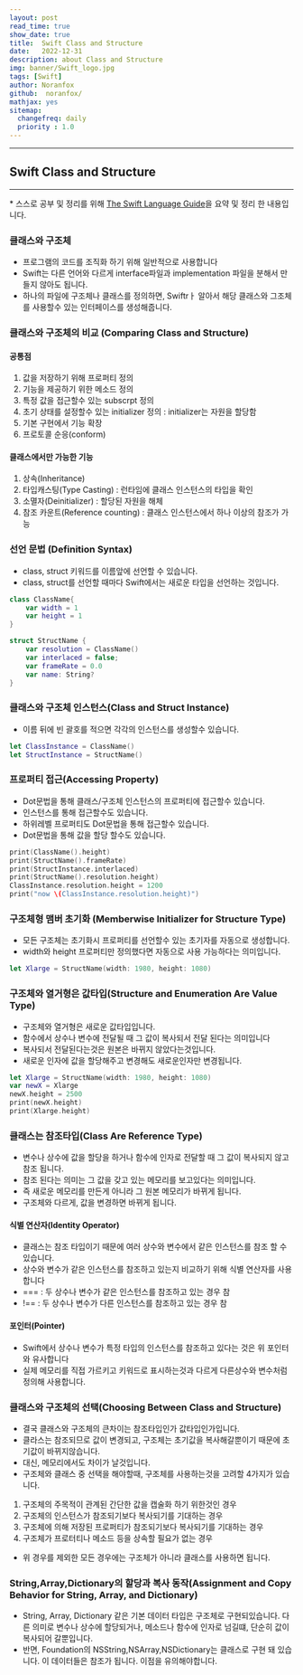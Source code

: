 ```yaml
---
layout: post
read_time: true
show_date: true
title:  Swift Class and Structure
date:   2022-12-31
description: about Class and Structure
img: banner/Swift_logo.jpg
tags: [Swift]
author: Noranfox
github:  noranfox/
mathjax: yes
sitemap:
  changefreq: daily
  priority : 1.0
---
```


---
## Swift Class and Structure
---
\* 스스로 공부 및 정리를 위해 [The Swift Language Guide](https://jusung.gitbook.io/the-swift-language-guide/)을 요약 및 정리 한 내용입니다. 

### 클래스와 구조체
   - 프로그램의 코드를 조직화 하기 위해 일반적으로 사용합니다
   - Swift는 다른 언어와 다르게 interface파일과 implementation 파일을 분해서 만들지 않아도 됩니다.
   - 하나의 파일에 구조체나 클래스를 정의하면, Swiftrㅏ 알아서 해당 클래스와 그조체를 사용할수 있는 인터페이스를 생성해줍니다.

### 클래스와 구조체의 비교 (Comparing Class and Structure)
#### 공통점
   1. 값을 저장하기 위해 프로퍼티 정의
   2. 기능을 제공하기 위한 메소드 정의
   3. 특정 값을 접근할수 있는 subscrpt 정의
   4. 초기 상태를 설정할수 있는 initializer 정의 : initializer는 자원을 할당함
   5. 기본 구현에서 기능 확장
   6. 프로토콜 순응(conform)
   
#### 클래스에서만 가능한 기능
   1. 상속(Inheritance)
   2. 타입캐스팅(Type Casting) : 런타임에 클래스 인스턴스의 타입을 확인
   3. 소멸자(Deinitializer) : 할당된 자원을 해체
   4. 참조 카운트(Reference counting) : 클래스 인스턴스에서 하나 이상의 참조가 가능

### 선언 문법 (Definition Syntax)
   - class, struct 키워드를 이름앞에 선언할 수 있습니다.
   - class, struct를 선언할 때마다 Swift에서는 새로운 타입을 선언하는 것입니다.

```swift
class ClassName{
    var width = 1
    var height = 1
}

struct StructName {
    var resolution = ClassName()
    var interlaced = false;
    var frameRate = 0.0
    var name: String?
}
```

### 클래스와 구조체 인스턴스(Class and Struct Instance)
   - 이름 뒤에 빈 괄호를 적으면 각각의 인스턴스를 생성할수 있습니다.

```swift
let ClassInstance = ClassName()
let StructInstance = StructName()
```

### 프로퍼티 접근(Accessing Property)
   - Dot문법을 통해 클래스/구조체 인스턴스의 프로퍼티에 접근할수 있습니다.
   - 인스턴스를 통해 접근할수도 있습니다.
   - 하위레벨 프로퍼티도 Dot문법을 통해 접근할수 있습니다.
   - Dot문법을 통해 값을 할당 할수도 있습니다.

```swift
print(ClassName().height)
print(StructName().frameRate)
print(StructInstance.interlaced)
print(StructName().resolution.height)
ClassInstance.resolution.height = 1200
print("now \(ClassInstance.resolution.height)")
```

### 구조체형 맴버 초기화 (Memberwise Initializer for Structure Type)
   - 모든 구조체는 초기화시 프로퍼티를 선언할수 있는 초기자를 자동으로 생성합니다.
   - width와 height 프로퍼티만 정의했다면 자동으로 사용 가능하다는 의미입니다.

```swift
let Xlarge = StructName(width: 1980, height: 1080)
```

### 구조체와 열거형은 값타입(Structure and Enumeration Are Value Type)
   - 구조체와 열거형은 새로운 값타입입니다.
   - 함수에서 상수나 변수에 전달될 때 그 값이 복사되서 전달 된다는 의미입니다
   - 복사되서 전달된다는것은 원본은 바뀌지 않았다는것입니다.
   - 새로운 인자에 값을 할당해주고 변경해도 새로운인자만 변경됩니다.

```swift
let Xlarge = StructName(width: 1980, height: 1080)
var newX = Xlarge
newX.height = 2500
print(newX.height)
print(Xlarge.height)
```

### 클래스는 참조타입(Class Are Reference Type)
   - 변수나 상수에 값을 할당을 하거나 함수에 인자로 전달할 때 그 값이 복사되지 않고 참조 됩니다.
   - 참조 된다는 의미는 그 값을 갖고 있는 메모리를 보고있다는 의미입니다.
   - 즉 새로운 메모리를 만든게 아니라 그 원본 메모리가 바뀌게 됩니다.
   - 구조체와 다르게, 값을 변경하면 바뀌게 됩니다.

#### 식별 연산자(Identity Operator)
   - 클래스는 참조 타입이기 때문에 여러 상수와 변수에서 같은 인스턴스를 참조 할 수 있습니다.
   - 상수와 변수가 같은 인스턴스를 참조하고 있는지 비교하기 위해 식별 연산자를 사용합니다
   - === : 두 상수나 변수가 같은 인스턴스를 참조하고 있는 경우 참
   - !== : 두 상수나 변수가 다른 인스턴스를 참조하고 있는 경우 참

#### 포인터(Pointer)
   - Swift에서 상수나 변수가 특정 타입의 인스턴스를 참조하고 있다는 것은 위 포인터와 유사합니다
   - 실제 메모리를 직접 가르키고 키워드로 표시하는것과 다르게 다른상수와 변수처럼 정의해 사용합니다.

### 클래스와 구조체의 선택(Choosing Between Class and Structure)
   - 결국 클래스와 구조체의 큰차이는 참조타입인가 값타입인가입니다.
   - 클라스는 참조되므로 값이 변경되고, 구조체는 초기값을 복사해갈뿐이기 때문에 초기값이 바뀌지않습니다.
   - 대신, 메모리에서도 차이가 날것입니다.
   - 구조체와 클래스 중 선택을 해야할때, 구조체를 사용하는것을 고려할 4가지가 있습니다.
   1. 구조체의 주목적이 관계된 간단한 값을 캡술화 하기 위한것인 경우
   2. 구조체의 인스턴스가 참조되기보다 복사되기를 기대하는 경우
   3. 구조체에 의해 저장된 프로퍼티가 참조되기보다 복사되기를 기대하는 경우
   4. 구조체가 프로터티나 메소드 등을 상속할 필요가 없는 경우
   - 위 경우를 제외한 모든 경우에는 구조체가 아니라 클래스를 사용하면 됩니다.

### String,Array,Dictionary의 할당과 복사 동작(Assignment and Copy Behavior for String, Array, and Dictionary)
   - String, Array, Dictionary 같은 기본 데이터 타입은 구조체로 구현되있습니다. 다른 의미로 변수나 상수에 할당되거나, 메소드나 함수에 인자로 넘길떄, 단순히 값이 복사되어 갈뿐입니다.
   - 반면, Foundation의 NSString,NSArray,NSDictionary는 클래스로 구현 돼 있습니다. 이 데이터들은 참조가 됩니다. 이점을 유의해야합니다. 